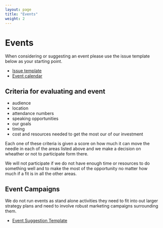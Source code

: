 ```yaml
---
layout: page
title: "Events"
weight: 2
---
```


# Events

When considering or suggesting an event please use the issue template below as your starting point.
- [Issue template](https://gitlab.com/meltano/marketing/marketing-general/-/blob/main/.gitlab/issue_templates/event.md)
- [Event calendar](https://calendar.google.com/calendar/embed?src=c_leig73ktuh9hhbic22h8a39mb4%40group.calendar.google.com&ctz=America%2FNew_York)

## Criteria for evaluating and event
* audience 
* location
* attendance numbers
* speaking opportunities
* our goals
* timing
* cost and resources needed to get the most our of our investment

Each one of these criteria is given a score on how much it can move the needle in each of the areas listed above and we make a decision on wheather or not to participate form there. 

We will not participate if we do not have enough time or resources to do something well and to make the most of the opportunity no matter how much if a fit is in all the other areas. 

## Event Campaigns
We do not run events as stand alone activities they need to fit into out larger strategy plans and need to involve robust marketing campaigns surrounding them. 

* [Event Suggestion Template](https://gitlab.com/meltano/marketing/marketing-general/-/blob/main/.gitlab/issue_templates/event.md)



